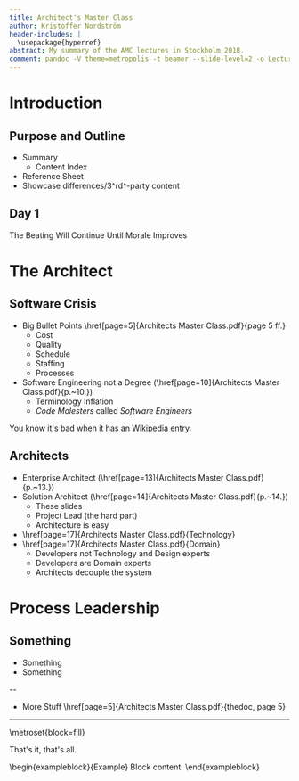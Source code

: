 ```yaml
---
title: Architect's Master Class
author: Kristoffer Nordström
header-includes: |
  \usepackage{hyperref}
abstract: My summary of the AMC lectures in Stockholm 2018.
comment: pandoc -V theme=metropolis -t beamer --slide-level=2 -o Lecture\ Notes.pdf Lecture\ Notes.md
---
```


# Introduction

## Purpose and Outline

* Summary
    * Content Index
* Reference Sheet
* Showcase differences/3^rd^-party content

## Day 1

The Beating Will Continue Until Morale Improves


# The Architect

## Software Crisis

* Big Bullet Points \href[page=5]{Architects Master Class.pdf}{page 5 ff.}
    * Cost
    * Quality
    * Schedule
    * Staffing
    * Processes
* Software Engineering not a Degree (\href[page=10]{Architects Master Class.pdf}{p.~10.})
    * Terminology Inflation
	* *Code Molesters* called *Software Engineers*

You know it's bad when it has an [Wikipedia entry](https://en.wikipedia.org/wiki/Software_crisis).



## Architects


* Enterprise Architect (\href[page=13]{Architects Master Class.pdf}{p.~13.})
* Solution Architect (\href[page=14]{Architects Master Class.pdf}{p.~14.})
    * These slides
	* Project Lead (the hard part)
	* Architecture is easy
* \href[page=17]{Architects Master Class.pdf}{Technology}
* \href[page=17]{Architects Master Class.pdf}{Domain}
	* Developers not Technology and Design experts
	* Developers are Domain experts
	* Architects decouple the system



# Process Leadership

## Something

* Something
* Something

--

* More Stuff \href[page=5]{Architects Master Class.pdf}{thedoc, page 5}

---
\metroset{block=fill}

That's it, that's all.

\begin{exampleblock}{Example}
  Block content.
\end{exampleblock}


